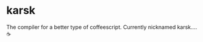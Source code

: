 karsk
=====

The compiler for a better type of coffeescript. Currently nicknamed karsk.... :coffee:
